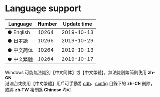 # Language support

| Language   | Number  | Update time |
| ---------- | ------- | ----------- |
| ● English  |  10264  | 2019-10-13  |
| ● 日本語   |  10266  | 2019-10-29  |
| ● 中文简体 |  10264  | 2019-10-13  |
| ● 中文繁體 |  10264  | 2019-10-17  |

Windows 可能無法識別【中文简体】或【中文繁體】，無法識別繁简則使用 **zh-CN**<br/>
港澳台或使用【中文繁體】用戶可手動將 [cdb](https://github.com/Unicorn369/YGOPro2_Data/tree/master/cdb)、[config](https://github.com/Unicorn369/YGOPro2_Data/tree/master/config) 目錄下的 **zh-CN** 刪除，或將 **zh-TW** 複制爲 **Chinese** 均可
